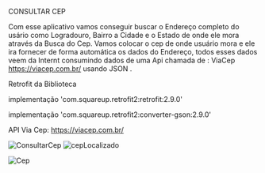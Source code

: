 CONSULTAR CEP


Com esse aplicativo vamos conseguir buscar o Endereço completo do usário como Logradouro, Bairro a Cidade e o Estado de onde ele mora através da Busca do Cep.
Vamos colocar o cep de onde usuário mora e ele ira fornecer de forma automática os dados do Endereço, todos esses dados veem da Internt consumindo dados de uma Api chamada de : ViaCep 
https://viacep.com.br/ usando JSON .

​Retrofit da Biblioteca

implementação 'com.squareup.retrofit2:retrofit:2.9.0'

implementação 'com.squareup.retrofit2:converter-gson:2.9.0'



API Via Cep:  https://viacep.com.br/

![ConsultarCep](https://github.com/PryMachado/ConsultarCep/assets/124249045/65f1284a-4aa2-4ccd-a0c5-1182b557391f)
![cepLocalizado](https://github.com/PryMachado/ConsultarCep/assets/124249045/738e8fcb-89dd-48ff-810c-bb229cd7e7a5)

![Cep](https://github.com/PryMachado/ConsultarCep/assets/124249045/cf79b518-98fa-4704-b3a7-4b10df37a242)




